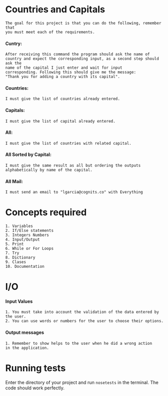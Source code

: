 # Countries and Capitals
	The goal for this project is that you can do the following, remember that
	you must meet each of the requirements.

#### **Cuntry:**
	After receiving this command the program should ask the name of
	country and expect the corresponding input, as a second step should ask the
	name of the capital I just enter and wait for input
	corresponding. Following this should give me the message:
	"Thank you for adding a country with its capital".
 
#### **Countries:**
	I must give the list of countries already entered.
 
#### **Capitals:**
	I must give the list of capital already entered.
 
#### **All:**
	I must give the list of countries with related capital.
 
#### **All Sorted by Capital:**
	I must give the same result as all but ordering the outputs
	alphabetically by name of the capital.
 
#### **All Mail:**
	I must send an email to "lgarcia@cognits.co" with Everything

# Concepts required
	1. Variables
	2. If/Else statements
	3. Integers Numbers
	4. Input/Output
	5. Print
	6. While or For Loops
	7. Try
	8. Dictionary
	9. Clases
	10. Documentation

# I/O

#### Input Values
	1. You must take into account the validation of the data entered by the user.
	2. You can use words or numbers for the user to choose their options.

#### Output messages
	1. Remember to show helps to the user when he did a wrong action 
	in the application.



# Running tests
Enter the directory of your project and run `nosetests` in the terminal. The code should work perfectly.

